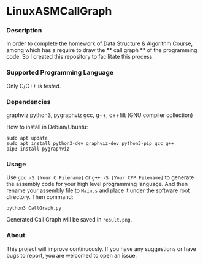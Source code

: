 # LinuxASMCallGraph
### Description
In order to complete the homework of Data Structure & Algorithm Course, among which has a require to draw the ** call graph ** of the programming code. So I created this repository to facilitate this process.
### Supported Programming Language
Only C/C++ is tested.
### Dependencies
graphviz
python3, pygraphviz
gcc, g++, c++filt (GNU compiler collection)

How to install in Debian/Ubuntu:
```
sudo apt update
sudo apt install python3-dev graphviz-dev python3-pip gcc g++
pip3 install pygraphviz
```

### Usage
Use ```gcc -S [Your C Filename]``` or ```g++ -S [Your CPP Filename]``` to generate the assembly code for your high level programming language. And then rename your assembly file to ```Main.s``` and place it under the software root directory.
Then command:
```
python3 CallGraph.py
```
Generated Call Graph will be saved in ```result.png```.

### About
This project will improve continuously. If you have any suggestions or have bugs to report, you are welcomed to open an issue.